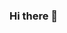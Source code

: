 ### Hi there 👋

<!--
**PupilTong/PupilTong** is a ✨ _special_ ✨ repository because its `README.md` (this file) appears on your GitHub profile.

Here are some ideas to get you started:

- 😄 I’m currently working at Synopsys in Shanghai.
- 🔭 I’m currently working on some interesting node napi-addon module projects and nodejs personal tools.
- 🌱 I’m currently learning nodejs, v8, compilers, etc..
- 💬 Ask me about everything!
- 📫 How to reach me: create an issues at PupilTong/PupilTong :D
- ⚡ Fun fact: I love my cat! She's soooooooooooo cute!
-->
